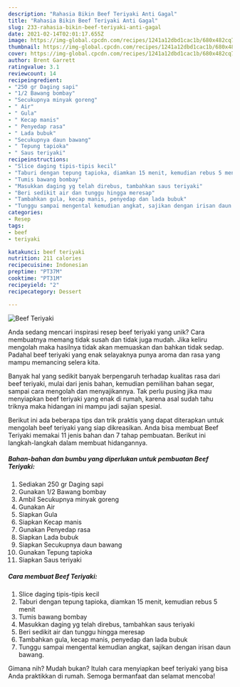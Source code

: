 ```yaml
---
description: "Rahasia Bikin Beef Teriyaki Anti Gagal"
title: "Rahasia Bikin Beef Teriyaki Anti Gagal"
slug: 233-rahasia-bikin-beef-teriyaki-anti-gagal
date: 2021-02-14T02:01:17.655Z
image: https://img-global.cpcdn.com/recipes/1241a12dbd1cac1b/680x482cq70/beef-teriyaki-foto-resep-utama.jpg
thumbnail: https://img-global.cpcdn.com/recipes/1241a12dbd1cac1b/680x482cq70/beef-teriyaki-foto-resep-utama.jpg
cover: https://img-global.cpcdn.com/recipes/1241a12dbd1cac1b/680x482cq70/beef-teriyaki-foto-resep-utama.jpg
author: Brent Garrett
ratingvalue: 3.1
reviewcount: 14
recipeingredient:
- "250 gr Daging sapi"
- "1/2 Bawang bombay"
- "Secukupnya minyak goreng"
- " Air"
- " Gula"
- " Kecap manis"
- " Penyedap rasa"
- " Lada bubuk"
- "Secukupnya daun bawang"
- " Tepung tapioka"
- " Saus teriyaki"
recipeinstructions:
- "Slice daging tipis-tipis kecil"
- "Taburi dengan tepung tapioka, diamkan 15 menit, kemudian rebus 5 menit"
- "Tumis bawang bombay"
- "Masukkan daging yg telah direbus, tambahkan saus teriyaki"
- "Beri sedikit air dan tunggu hingga meresap"
- "Tambahkan gula, kecap manis, penyedap dan lada bubuk"
- "Tunggu sampai mengental kemudian angkat, sajikan dengan irisan daun bawang."
categories:
- Resep
tags:
- beef
- teriyaki

katakunci: beef teriyaki 
nutrition: 211 calories
recipecuisine: Indonesian
preptime: "PT37M"
cooktime: "PT31M"
recipeyield: "2"
recipecategory: Dessert

---
```



![Beef Teriyaki](https://img-global.cpcdn.com/recipes/1241a12dbd1cac1b/680x482cq70/beef-teriyaki-foto-resep-utama.jpg)

Anda sedang mencari inspirasi resep beef teriyaki yang unik? Cara membuatnya memang tidak susah dan tidak juga mudah. Jika keliru mengolah maka hasilnya tidak akan memuaskan dan bahkan tidak sedap. Padahal beef teriyaki yang enak selayaknya punya aroma dan rasa yang mampu memancing selera kita.

Banyak hal yang sedikit banyak berpengaruh terhadap kualitas rasa dari beef teriyaki, mulai dari jenis bahan, kemudian pemilihan bahan segar, sampai cara mengolah dan menyajikannya. Tak perlu pusing jika mau menyiapkan beef teriyaki yang enak di rumah, karena asal sudah tahu triknya maka hidangan ini mampu jadi sajian spesial.




Berikut ini ada beberapa tips dan trik praktis yang dapat diterapkan untuk mengolah beef teriyaki yang siap dikreasikan. Anda bisa membuat Beef Teriyaki memakai 11 jenis bahan dan 7 tahap pembuatan. Berikut ini langkah-langkah dalam membuat hidangannya.

<!--inarticleads1-->

##### Bahan-bahan dan bumbu yang diperlukan untuk pembuatan Beef Teriyaki:

1. Sediakan 250 gr Daging sapi
1. Gunakan 1/2 Bawang bombay
1. Ambil Secukupnya minyak goreng
1. Gunakan  Air
1. Siapkan  Gula
1. Siapkan  Kecap manis
1. Gunakan  Penyedap rasa
1. Siapkan  Lada bubuk
1. Siapkan Secukupnya daun bawang
1. Gunakan  Tepung tapioka
1. Siapkan  Saus teriyaki




<!--inarticleads2-->

##### Cara membuat Beef Teriyaki:

1. Slice daging tipis-tipis kecil
1. Taburi dengan tepung tapioka, diamkan 15 menit, kemudian rebus 5 menit
1. Tumis bawang bombay
1. Masukkan daging yg telah direbus, tambahkan saus teriyaki
1. Beri sedikit air dan tunggu hingga meresap
1. Tambahkan gula, kecap manis, penyedap dan lada bubuk
1. Tunggu sampai mengental kemudian angkat, sajikan dengan irisan daun bawang.




Gimana nih? Mudah bukan? Itulah cara menyiapkan beef teriyaki yang bisa Anda praktikkan di rumah. Semoga bermanfaat dan selamat mencoba!
